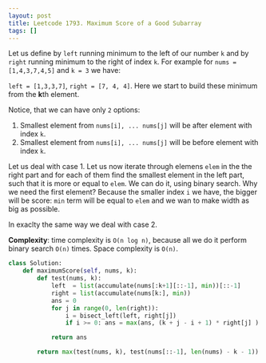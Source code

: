 ```yaml
---
layout: post
title: Leetcode 1793. Maximum Score of a Good Subarray
tags: []
---
```


Let us define by `left` running minimum to the left of our number `k` and by `right` running minimum to the right of index `k`. For example for `nums = [1,4,3,7,4,5]` and `k = 3` we have:

`left = [1,3,3,7]`,   `right = [7, 4, 4]`. Here we start to build these minimum from the **k**th element.

Notice, that we can have only `2` options:
1. Smallest element from `nums[i], ... nums[j]` will be after element with index `k`.
2. Smallest element from `nums[i], ... nums[j]` will be before element with index `k`.

Let us deal with case 1. Let us now iterate through elemens `elem` in the the right part and for each of them find the smallest element in the left part, such that it is more or equal to `elem`. We can do it, using binary search. Why we need the first element? Because the smaller index `i` we have, the bigger will be score: `min` term will be equal to `elem` and we wan to make width as big as possible. 

In exaclty the same way we deal with case 2.

**Complexity**: time complexity is `O(n log n)`, because all we do it perform binary search `O(n)` times. Space complexity is `O(n)`.

```python
class Solution:
    def maximumScore(self, nums, k):
        def test(nums, k):
            left  = list(accumulate(nums[:k+1][::-1], min))[::-1]
            right = list(accumulate(nums[k:], min))
            ans = 0
            for j in range(0, len(right)):
                i = bisect_left(left, right[j])
                if i >= 0: ans = max(ans, (k + j - i + 1) * right[j] )

            return ans

        return max(test(nums, k), test(nums[::-1], len(nums) - k - 1))
```
